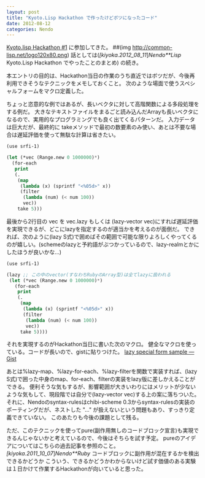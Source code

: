 ```yaml
---
layout: post
title: "Kyoto.Lisp Hackathon で作ったけどボツになったコード"
date: 2012-08-12
categories: Nendo
---
```

[Kyoto.lisp Hackathon #1](http://atnd.org/event/E0007877) に参加してきた。
 ##(img http://common-lisp.net/logo120x80.png)
話としては(*[kiyoka.2012_08_11*]*Nendo**Lisp* Kyoto.Lisp Hackathon でやったことのまとめ) の続き。

本エントリの目的は、Hackathon当日の作業のうち直近ではボツだが、今後再利用できそうなテクニックをメモしておくこと。
次のような場面で使うスペシャルフォームをマクロ定義した。

ちょっと恣意的な例ではあるが、長いベクタに対して高階関数による多段処理をする例だ。
大きなテキストファイルをまるごと読み込んだArrayも長いベクタになるので、実用的なプログラミングでも良く出てくるパターンだ。
入力データは巨大だが、最終的に takeメソッドで最初の数要素のみ使い、あとは不要な場合は遅延評価を使って無駄な計算は省きたい。
```lisp
(use srfi-1)

(let (*vec (Range.new 0 1000000)*)
  (for-each
   print
   (. 
    (map
     (lambda (x) (sprintf "<%05d>" x))
     (filter
      (lambda (num) (< num 100))
      vec))
    take 5)))
```

最後から2行目の vec を vec.lazy もしくは (lazy-vector vec)にすれば遅延評価を実現できるが、どこにlazyを指定するのが適当かを考えるのが面倒だ。
できれば、次のように(lazy S式)で囲めばその範囲で可能な限りよろしくやってくるのが嬉しい。(schemeのlazyと予約語がぶつかっているので、lazy-realmとかにしたほうが良いかな…)

```lisp
(use srfi-1)

(lazy ;; この中のvector(すなわちRubyのArray型)は全てlazyに扱われる
 (let (*vec (Range.new 0 1000000)*)
   (for-each
    print
    (. 
     (map
      (lambda (x) (sprintf "<%05d>" x))
      (filter
       (lambda (num) (< num 100))
       vec))
     take 5))))
```

それを実現するのがHackathon当日に書いた次のマクロ。
健全なマクロを使っている。コードが長いので、gistに貼りつけた。
 [lazy special form sample — Gist](http://gist.github.com/3324169)

あとは%lazy-map、%lazy-for-each、%lazy-filterを関数で実装すれば、(lazy S式)で囲った中身のmap、for-each、filterの実装をlazy版に差しかえることができる。
便利そうな気もするが、影響範囲が大きいわりにはメリットが少ないような気もして、現段階では自分で(lazy-vector vec)する上の案に落ちついた。
それに、Nendoのsyntax-rulesはchibi-scheme 0.3からsyntax-rulesの実装のポーティングだが、ネストした "..." が扱えないという問題もあり、すっきり定義できていない。
このあたりも今後の課題として残る。

ただ、このテクニックを使ってpure(副作用無しのコードブロック宣言)も実現できるんじゃないかと考えているので、今後はそちらを試す予定。
pureのアイデアについてはこちらの過去記事を参照のこと。
 *[kiyoka.2011_10_07*]*Nendo**Ruby* コードブロックに副作用が混在するかを検出できるかどうか
こういう、できるかどうかわからないけど試す価値のある実験は１日かけて作業するHackathonが向いていると思った。
